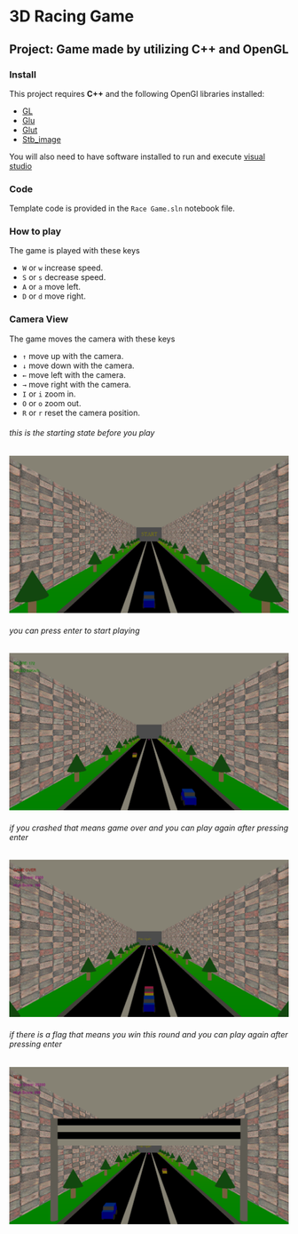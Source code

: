 # 3D Racing Game
## Project: Game made by utilizing C++ and OpenGL

### Install

This project requires **C++** and the following OpenGl libraries installed:

- [GL](https://www.opengl.org/)
- [Glu](https://www.opengl.org/)
- [Glut](https://www.opengl.org/)
- [Stb_image](https://www.opengl.org/)

You will also need to have software installed to run and execute [visual studio](https://visualstudio.microsoft.com/)

### Code

Template code is provided in the `Race Game.sln` notebook file.

### How to play

The game is played with these keys

- `W` or `w` increase speed.
- `S` or `s` decrease speed.
- `A` or `a` move left.
- `D` or `d` move right.

### Camera View

The game moves the camera with these keys

- `↑` move up with the camera.
- `↓` move down with the camera.
- `←` move left with the camera.
- `→` move right with the camera.
- `I` or `i` zoom in.
- `O` or `o` zoom out.
- `R` or `r` reset the camera position.

###### this is the starting state before you play

<img src="start.png">

###### you can press enter to start playing

<img src="play.png">

###### if you crashed that means game over and you can play again after pressing enter

<img src="game over.png">

###### if there is a flag that means you win this round and you can play again after pressing enter

<img src="end.png">
